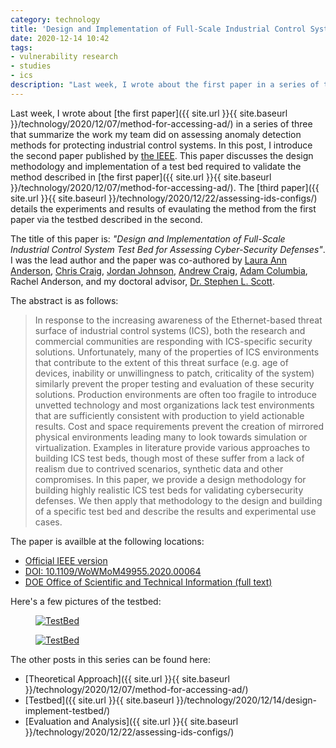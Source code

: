 ```yaml
---
category: technology
title: 'Design and Implementation of Full-Scale Industrial Control System Test Bed for Assessing Cyber-Security Defenses'
date: 2020-12-14 10:42
tags:
- vulnerability research
- studies
- ics
description: "Last week, I wrote about the first paper in a series of three that summarize the work my team did on assessing anomaly detection methods for protecting industrial control systems. In this post, I introduce the second paper published by the IEEE. This paper discusses the design methodology and implementation of a test bed required to validate the method described in the first paper. The third paper details the experiments and results of evaulating the method from the first paper via the testbed described in the second."
---
```


Last week, I wrote about [the first paper]({{ site.url }}{{ site.baseurl }}/technology/2020/12/07/method-for-accessing-ad/) in a series of three that summarize the work my team did on assessing anomaly detection methods for protecting industrial control systems. In this post, I introduce the second paper published by [the IEEE](https://www.ieee.org/). This paper discusses the design methodology and implementation of a test bed required to validate the method described in [the first paper]({{ site.url }}{{ site.baseurl }}/technology/2020/12/07/method-for-accessing-ad/). The [third paper]({{ site.url }}{{ site.baseurl }}/technology/2020/12/22/assessing-ids-configs/) details the experiments and results of evaulating the method from the first paper via the testbed described in the second.

The title of this paper is: _"Design and Implementation of Full-Scale Industrial Control System Test Bed for Assessing Cyber-Security Defenses"_. I was the lead author and the paper was co-authored by [Laura Ann Anderson](https://www.ornl.gov/staff-profile/laura-anderson), [Chris Craig](https://www.linkedin.com/in/chris-craig-47250024/), [Jordan Johnson](https://www.linkedin.com/in/jordan-johnson-993009141/), [Andrew Craig](https://www.linkedin.com/in/andrew-craig-426766118/), [Adam Columbia](https://www.linkedin.com/in/adam-columbia-95329a15a/), Rachel Anderson, and my doctoral advisor, [Dr. Stephen L. Scott](https://www.tntech.edu/directory/engineering/faculty/stephen-scott.php).

The abstract is as follows:

> In response to the increasing awareness of the Ethernet-based threat surface of industrial control systems (ICS), both the research and commercial communities are responding with ICS-specific security solutions. Unfortunately, many of the properties of ICS environments that contribute to the extent of this threat surface (e.g. age of devices, inability or unwillingness to patch, criticality of the system) similarly prevent the proper testing and evaluation of these security solutions. Production environments are often too fragile to introduce unvetted technology and most organizations lack test environments that are sufficiently consistent with production to yield actionable results. Cost and space requirements prevent the creation of mirrored physical environments leading many to look towards simulation or virtualization. Examples in literature provide various approaches to building ICS test beds, though most of these suffer from a lack of realism due to contrived scenarios, synthetic data and other compromises. In this paper, we provide a design methodology for building highly realistic ICS test beds for validating cybersecurity defenses. We then apply that methodology to the design and building of a specific test bed and describe the results and experimental use cases.

The paper is availble at the following locations:

* [Official IEEE version](https://ieeexplore.ieee.org/document/9217693)
* [DOI: 10.1109/WoWMoM49955.2020.00064](https://doi.org/10.1109/WoWMoM49955.2020.00064)
* [DOE Office of Scientific and Technical Information (full text)](https://www.osti.gov/biblio/1684697-design-implementation-full-scale-industrial-control-system-test-bed-assessing-cyber-security-defenses)

Here's a few pictures of the testbed:

<figure class="align-center">
  <a href="{{ site.url }}{{ site.baseurl }}/images/laboverview.png"><img src="{{ site.url }}{{ site.baseurl }}/images/laboverview.png" alt="TestBed"></a>
</figure>

<figure class="align-center">
  <a href="{{ site.url }}{{ site.baseurl }}/images/backside.jpg"><img src="{{ site.url }}{{ site.baseurl }}/images/backside.jpg" alt="TestBed"></a>
</figure>

The other posts in this series can be found here:

* [Theoretical Approach]({{ site.url }}{{ site.baseurl }}/technology/2020/12/07/method-for-accessing-ad/)
* [Testbed]({{ site.url }}{{ site.baseurl }}/technology/2020/12/14/design-implement-testbed/)
* [Evaluation and Analysis]({{ site.url }}{{ site.baseurl }}/technology/2020/12/22/assessing-ids-configs/)